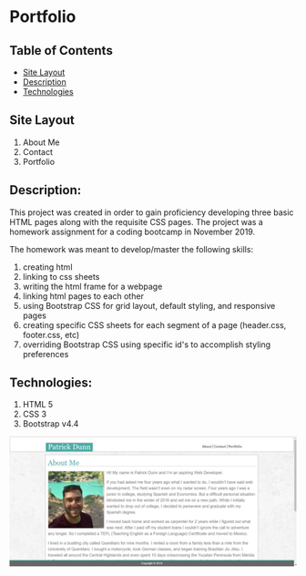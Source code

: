 # Portfolio

## Table of Contents
* [Site Layout](#site-layout)
* [Description](#description)
* [Technologies](#technologies)


## Site Layout 
  1. About Me
  2. Contact
  3. Portfolio

## Description:
This project was created in order to gain proficiency developing three basic HTML pages along with the requisite CSS pages. The project was a homework assignment for a coding bootcamp in November 2019. 

The homework was meant to develop/master the following skills:
  1. creating html <head>
  2. linking <head> to css sheets
  3. writing the html frame for a webpage
  4. linking html pages to each other 
  5. using Bootstrap CSS for grid layout, default styling, and responsive pages
  6. creating specific CSS sheets for each segment of a page (header.css, footer.css, etc)
  7. overriding Bootstrap CSS using specific id's to accomplish styling preferences
 
 ## Technologies:
 1. HTML 5
 2. CSS 3
 3. Bootstrap v4.4
  
  ![About Me Image](ReadMeImage.png)
  
